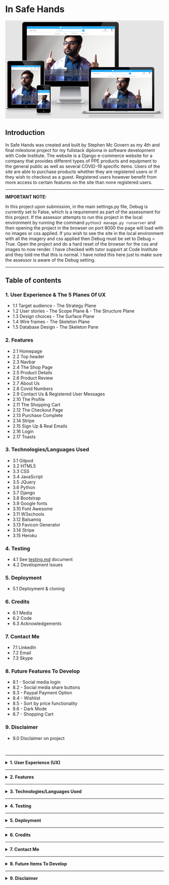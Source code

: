 # **In Safe Hands** #

![Image of site on many screens](/media/readme_images/site_responsive_image.png)

## **Introduction** ##

In Safe Hands was created and built by Stephen Mc Govern as my 4th and final milestone project for my fullstack diploma in software development with Code Institute. The website is a Django e-commerce website for a company that provides different types of PPE products and equipment to the general public as well as several COVID-19 specific items. Users of the site are able to purchase products whether they are registered users or if they wish to checkout as a guest. Registered users however benefit from more access to certain features on the site than none registered users.

<hr>

**IMPORTANT NOTE:**

In this project upon submission, in the main settings.py file, Debug is currently set to False, which is a requirement as part of the assessment for this project. If the assessor attempts to run this project in the local environment by running the command `python3 manage.py runserver` and then opening the project in the browser on port 8000 the page will load with no images or css applied. If you wish to see the site in the local environment with all the imagery and css applied then Debug must be set to Debug = True. Open the project and do a hard reset of the browser for the css and images to now render. I have checked with tutor support at Code Institute and they told me that this is normal. I have noted this here just to make sure the assessor is aware of the Debug setting. 

<hr>

## **Table of contents** ## 

### **1. User Experience & The 5 Planes Of UX** ###
* 1.1 Target audience - The Strategy Plane
* 1.2 User stories - The Scope Plane & - The Structure Plane
* 1.3 Design choices - The Surface Plane
* 1.4 Wire frames - The Skeleton Plane
* 1.5 Database Design - The Skeleton Pane

### **2. Features** ###
* 2.1 Homepage 
* 2.2 Top header
* 2.3 Navbar
* 2.4 The Shop Page
* 2.5 Product Details
* 2.6 Product Review
* 2.7 About Us
* 2.8 Covid Numbers
* 2.9 Contact Us & Registered User Messages
* 2.10 The Profile
* 2.11 The Shopping Cart
* 2.12 The Checkout Page
* 2.13 Purchase Complete
* 2.14 Stripe 
* 2.15 Sign Up & Real Emails
* 2.16 Login
* 2.17 Toasts

### **3. Technologies/Languages Used** ###
* 3.1 Gitpod
* 3.2 HTML5
* 3.3 CSS
* 3.4 JavaScript
* 3.5 JQuery
* 3.6 Python
* 3.7 Django
* 3.8 Bootstrap 
* 3.9 Google fonts
* 3.10 Font Awesome
* 3.11 W3schools
* 3.12 Balsamiq 
* 3.13 Favicon Generator
* 3.14 Stripe 
* 3.15 Heroku

### **4. Testing** ###
* 4.1 See [testing.md](testing.md) document 
* 4.2 Development Issues

### **5. Deployment** ###
* 5.1 Deployment & cloning

### **6. Credits** ###
* 6.1 Media
* 6.2 Code 
* 6.3 Acknowledgements

### **7. Contact Me** ###
* 7.1 LinkedIn
* 7.2 Email
* 7.3 Skype

### **8. Future Features To Develop** ###
* 8.1 - Social media login
* 8.2 - Social media share buttons
* 8.3 - Paypal Payment Option
* 8.4 - Wishlist
* 8.5 - Sort by price functionality
* 8.6 - Dark Mode
* 8.7 - Shopping Cart

### **9. Disclaimer** ###
* 9.0 Disclaimer on project

<br>
<hr>

<details>
<summary><strong>
1. User Experience (UX)
</strong></summary>
<br>

#### **1.1 - Target Audience - The Strategy Plane** ####

* The websites target audience is users who are looking to purchase various types of PPE equipment that the store provides. The website is a B2C (Business to consumer) website and is not aimed at the B2B (Business to business) market. The main goal of the business is to sell various type of PPE equipment to as many people as possible. Part of the business strategy is to keep users coming back to the site even if they are not buying a product on that particular visit. The more times someone visits your site, the greater the chance of them purchasing something from the store. Part of the strategy of getting users to return to the site is the covid numbers page that gives users a vast amount of user friendly interactive data on the current covid situation. This data while free to view and use, is kept behind a registered users wall, so anyone wishing to use it has to register to view it. The data is not generated by the store, but is compiled by our world in data. I recognize the potential that someone may register, view the data source and then start to use the our world in data site instead of the in safe hands site, but this is unavoidable when using 3rd party data. 

<hr>

#### **1.2 - User Stories - The Scope Plane** ####

* The main aim of the site is to sell various types of PPE equipment to the consumer market. Users who search for, and come to the site are, for the majority, already in buying mode. Therefore you want to facilitate a streamline buying experience with as few barriers as possible from product view to taking payment. The site functionality will allow users to view all of the products on the site in detail, proceed straight to a guest checkout where they can to complete the order if they so wish. The site also offers features that are only available to registered users such as the profile page, the order history page, the create reviews functionality, and the the priority messages feature. While the site offers features that are only available to logged in users, it will not lose sales by forcing people to register to complete a purchase.<br><br>
* <strong>User story - Site Owner: As the owner of the e-commerce site I want:</strong><br>
* I want to be able to offer my customers a range of various types of PPE products so i can: acquire new customers and retain regular ones who will buy their PPE products from me
* I want to be able to manage all of the items that my store sells myself so i can: Add, edit, update and remove different items quickly and easily depending on how they are selling 
* I want to offer my customers a simple, efficient and user friendly shopping experience so i can: Offer users have a good user experience on the site they will come back and provide repeat business
* I want to offer registered customers access to the latest Covid-19 data all in one place so i can: offer users a reason to come back to the site on a regular basis, they need to register to view this data so this allows me to send them email marketing to encourage them to buy and to update them on the store
* I want to encourage my users to register so i can: so they can save their details and streamline the purchasing process. Once they have registered I can also email market to this database of customers
* I want to provide a guest checkout so i can: offer users who do not wish to register the ability to still purchase from the store and checkout out in a quick and easy manner so the store doesn’t lose any potential business

#### **1.2 - User Stories - The Structure Plane** ####

* The structure of the site is based upon a base.html template that is replicated across all pages on the site. In the English speaking world people read from left to right and from top to bottom. Therefore the website should reflect this. On every page all of the site navigation is retained at the top of the page. This creates a comfortable user experience as once a user has a feel for the sites navigation and functionality, they can see it is replicated across the site, they are not confronted with a new layout or design on each page. The Navar is broken up into 4 separate categories. Shop PPE, About Us, Covid Info, and Contact Us. As the main aim of the site is to sell PPE equipment the first dropdown menu the user comes to is the Shop PPE menu. From here the user can view all of the PPE products or view them category by category. The about us, covid info and contact us pages contain only information on these items so the information is all grouped into relevant sub pages. The account management is all navigated to via the "My Account" drop down menu, and the shopping cart and checkout from the cart. When designing the sites structure, the user stories below were part of that formation process.<br><br>
* <strong>User story - Site User: As a shopper on the site I want to:</strong><br>
* I want to view all of the products in the store so i can: select a product to purchase
* I want to view individual products and their details so i can: identify the price, description, product protection rating, see the product image
* I want to, at a glance, be able to keep track of my purchases at any time on the site so i can: keep track of the value of goods in my cart so i can avoid spending to much money
* I want to be able to register for an account quickly and easily so i can: have a personal account on the site if I become a regular user
* I want to be able to log in and log out quickly and easily so i can: know my account can be securely logged on and off with only a few clicks. 
* I want to be able to recover my password simply if I forget it so i can: regain access to my account 
* I want to view my profile when i wish so i can: see my order history and order details 
* I want to search for a specific product or category so i can: quickly find the item that I am looking for 
* I want to easily select the quantity of a product once I have chosen to buy it so i can: add more of the product to the cart if I choose to buy more with a few clicks 
* I want to be offered a quick and easy checkout procedure so i: don’t have to register for an account if I don’t want to and still avail of a quick and easy checkout process 
* I want to be able to fully adjust my cart before checkout: incase I decide to buy more or a product, remove a product, or have selected the incorrect amount of a product
* I want to see an order confirmation in detail once ive completed my purchase so i can: verify that everything with my order is correct
* Most importantly I want to be able to use a payment provider I feel safe with so i can: feel safe and secure that my card details will be safe with this purchase  
<hr>

#### **1.3 - Design Choices - The Surface Plane** ####
<br>

**FONTS**

* For the website i decided to use the google font style of Josefin Sans. The idea of this typeface is to be geometric, elegant, with a vintage feeling. It is inspired by geometric sans serif designs from the 1920s. The link to the Josefin Sans font on Google Font can be found by clicking: [Here](https://fonts.google.com/specimen/Josefin+Sans#standard-styles)

![Image of Josefin Sans font](/media/readme_images/josefin_sans_image.png)

**ICONS**

* I have also incorporated icons throughout the website as they offer the user a more positive and intuitive user experience. All the icons that i have used came from Font Awesome website The link to the Font Awesome website can be found by clicking: [Here](https://fontawesome.com/)

**COLOURS**

* The primary colour i decided on for the website was the colour blue, specifically the colour #1fb4ff

![Image of #1fb4ff](/media/readme_images/1fb4ff.png)

* I chose the color blue because blue is typically associated with credibility, trust, knowledge, professionalism, cleanliness and calming. All of these qualities are valued in the medical/health industry which meant that blue was the ideal choice for this project.
* For the secondary colours i used the website Coolors to decide on which additional colour combination to use. Coolors is free website that uses a generator to run through different colours and palettes that will match and compliment the colours you have selected so far. The website can be found by clicking this link: [Click Here](https://coolors.co/)
* The full palette of colours i decided on to go with and their uses can be viewed below:

![Image of ms4 colour palette](/media/readme_images/MS4_colour_palette.png)

* #343A40 is the colour of the text on the site. This is the Bootstrap 4 colour for the class text-dark as Bootstrap 4 doesn't have a text-black colour
* #c3c1c1 is the silver/grey secondary colour that is used lightly throughout the site for things like borders
* #ffffff is the standard white colour that is the base of the site 
* #dc3545 is the standard Bootstrap red colour for warnings suck as invalid credit card information entered or warning toasts 

**IMAGES**

* Some of the imagery i used for the website was taken from Unsplash. Unsplash is a platform powered by a community of creators that have provided hundreds of thousands of their own photos for others to use in their projects free of charge as long as they abide by the Unsplash licence terms and conditions. These T&C's can be viewed by clicking [Here](https://unsplash.com/license) 
<hr>

#### **1.4 - Wire Frames - The Skeleton Plane** ####
<br>

* The wire frames for the site can be found here: [wireframes.md](wireframes.md)

<hr>

#### **1.5 - Database Design - The Skeleton Plane** ####
<br>

* Django works with SQL databases by default, I used SQLite during development. Heroku provides a PostgreSQL database for deployment. Below you can find all of the models used in this project and also a visualization of the database schema and its relationships and structure.<br>

* **The Database Schema**

![Image of database schema](/media/readme_images/database_schema.jpeg)

* **The Models**

<strong>Checkout/Models/`Order`:</strong>

| Name              | Database Key    | Field Type    | Type Validation                                                                      |
|-------------------|-----------------|---------------|--------------------------------------------------------------------------------------|
| Order Number      | order_number    | CharField     | `max_length=32, null=False, editable=False`                                            |
| User              | user_profile    | ForeignKey    | `UserProfile, on_delete=models.SET_NULL, null=True, blank=True, related_name='orders'` |
| Date & Time       | date            | DateTimeField | `auto_now_add=True`                                                                    |
| First Name        | first_name      | CharField     | `max_length=50, null=False, blank=False`                                               |
| Last Name         | last_name       | CharField     | `max_length=50, null=False, blank=False`                                               |
| Full Name         | full_name       | CharField     | `max_length=100, null=True, blank=True`                                                |
| Email             | email           | EmailField    | `max_length=254, null=False, blank=False`                                              |
| Phone Number      | phone_number    | CharField     | `max_length=20, null=False, blank=False`                                               |
| Street Address 1  | street_address1 | CharField     | `max_length=80, null=False, blank=False`                                               |
| Street Address 2  | street_address2 | CharField     | `max_length=80, null=False, blank=False`                                               |
| Town or City      | town_or_city    | CharField     | `max_length=40, null=False, blank=False`                                               |
| County            | county          | CharField     | `max_length=80, null=True, blank=True`                                                 |
| Eircode           | eircode         | CharField     | `max_length=20, null=True, blank=True`                                                 |
| Country           | country         | CharField     | `blank_label='Select Country *', null=False, blank=False`                              |
| Delivery          | delivery_cost   | DecimalField  | `max_digits=6, decimal_places=2, null=False, default=0`                               |
| Order Total       | order_total     | DecimalField  | `max_digits=10, decimal_places=2, null=False, default=0`                               |
| Grand Total       | grand_total     | DecimalField  | `max_digits=10, decimal_places=2, null=False, default=0`                               |
| Original Cart     | original_cart   | TextField     | `null=False, blank=False, default=''`                                                  |
| Stripe Payment ID | stripe_pid      | CharField     | `max_length=254, null=False, blank=False, default=''`                                  |
<br>

<strong>Checkout/Models/`OrderLineItem`:</strong>

| Name            | Database Key   | Field Type   | Type Validation                                                                      |
|:-----------------|:----------------|:--------------|:--------------------------------------------------------------------------------------|
| Order           | order          | ForeignKey   | `Order, null=False, blank=False, on_delete=models.CASCADE, related_name='lineitems'` |
| Product         | product        | ForeignKey   | `Product, null=False, blank=False, on_delete=models.CASCADE`                         |
| Quantity        | quantity       | IntegerField | `null=False, blank=False, default=0`                                                 |
| Line Item Total | lineitem_total | DecimalField | `max_digits=6, decimal_places=2, null=False, blank=False, editable=False`            |

<br>

<strong>Contact Us/Models/`ContactMessages`:</strong>

| Name          | Database Key  | Field Type    | Type Validation                                                |
|:---------------:|:---------------:|:---------------:|----------------------------------------------------------------|
| Sender        | sender        | ForeignKey    | `UserProfile, on_delete=models.CASCADE, null=True, blank=True` |
| Subject       | subject       | CharField     | `max_length=80, null=False, blank=False`                       |
| Message       | message       | TextField     | `max_length=3000, null=False, blank=False`                     |
| Date & Time   | date          | DateTimeField | `auto_now_add=True, editable=False`                            |
| Contact Email | contact_email | EmailField    | `max_length=254, null=True, blank=True`                        |

<br>

<strong>Products/Models/`Category`:</strong>

|      Name     |  Database Key | Field Type |             Type Validation            |
|:-------------:|:-------------:|:----------:|:--------------------------------------:|
|      Name     |      name     |  CharField |      `max_length=200, blank=False`     |
| Friendly Name | friendly_name |  CharField | `max_length=200, null=True,blank=True` |

<br>

<strong>Products/Models/`Product`:</strong>

| Name              | Database Key | Field Type   | Type Validation                                                |
|-------------------|--------------|--------------|----------------------------------------------------------------|
| Category          | category     | ForeignKey   | `'Category', null=True, blank=True, on_delete=models.SET_NULL` |
| Product Id        | p_id         | CharField    | `max_length=200, null=True, blank=True`                        |
| Name              | name         | CharField    | `max_length=200`                                               |
| Description       | description  | TextField    |                                                                |
| Price             | price        | DecimalField | `max_digits=6, decimal_places=2`                               |
| Protection Rating | rating       | DecimalField | `max_digits=6, decimal_places=2, null=True, blank=True`        |
| Image URL         | image_url    | URLField     | `max_length=1024, null=True, blank=True`                       |
| Image             | image        | ImageField   | `null=True, blank=True`                                        |

<br>

<strong>Products/Models/`UserProfile`:</strong>

| Name                     | Database Key            | Field Type    | Type Validation                                       |
|--------------------------|-------------------------|---------------|-------------------------------------------------------|
| User                     | user                    | OneToOneField | `User, on_delete=models.CASCADE`                      |
| Default Email            | default_email           | EmailField    | `max_length=254, null=True, blank=True`               |
| Default Phone number     | default_phone_number    | CharField     | `max_length=20, null=True, blank=True`                |
| Default Street Address 1 | default_street_address1 | CharField     | `max_length=80, null=True, blank=True`                |
| Default Street Address 2 | default_street_address2 | CharField     | `max_length=80, null=True, blank=True`                |
| Default Town Or City     | default_town_or_city    | CharField     | `max_length=40, null=True, blank=True`                |
| Default County           | default_county          | CharField     | `max_length=80, null=True, blank=True`                |
| Default Eircode          | default_eircode         | CharField     | `max_length=20, null=True, blank=True`                |
| Default Country          | default_country         | CountryField  | `blank_label='Select Country', null=True, blank=True` |                                       |

<br>

<strong>Reviews/Models/`ProductReview`:</strong>

|       Name       |   Database Key   |   Field Type  |                          Type Validation                         |
|:----------------|:----------------|:-------------|:----------------------------------------------------------------|
|   Review Title   |   review_title   |   CharField   |             `max_length=90, null=False, blank=False`             |
| Reviewed Product | reviewed_product |   ForeignKey  |   `Product, null=False, blank=False, on_delete=models.CASCADE`   |
|     Reviewer     |     reviewer     |   ForeignKey  | `UserProfile, null=False, blank=False, on_delete=models.CASCADE` |
|      Review      |      review      |   TextField   |                         `max_length=500`                         |
|    Date & Time   |       date       | DateTimeField |                        `auto_now_add=True`                       |
<br>

</details>

<hr>

<details>
<summary><strong>
2. Features
</strong></summary>
<br>

#### **2.1 - Home Page** ####

* When the user lands on the homepage they will see the main homepage image which is of a doctor. In this image the doctor is pointing upwards towards the top of the page with the forefinger on each hand. I choose this image specifically because i thought it worked well as the doctor appears to be pointing towards towards the dropdown menu and the search bar located above the image, so at a glance its like he is drawing your attention to the main functioning part of the page. 

![Image of homepage](media/readme_images/homepage.png)

* At the base of the page i have used a bootstrap carousel to display 3 reviews that customers have left about the site. On these carousels i have used an image of a person (To represent the customer) and their brief review. I have also used indicators letting users see visually below the review that there are 3 reviews in total that are being filtered through. I have disabled click feature so users don't have the ability to click through the reviews, the reviews are on a set timer and rotate evenly.

<hr>

#### **2.2 - Top header** ####

* The top header on the page consists of 3 separate items. The company brand/logo occupies the top left 3rd of the screen. If the user clicks on the company brand/name the user will be be brought back to the homepage.

![Image of brand/logo](media/readme_images/brand:logo.png)

* The center of the screen is occupied by the search bar. Here users can search for items in the store by typing in a key/search word. If that word is in the name or description of the product then the page will return a list of those products for the user to view. If there are no items that match the search/keyword then no products will be displayed on the products page and the user will see the message 0 Products found for "(search/keyword)". If the user doesn't enter a search/keyword and just presses the search button then they will be brought to the all products page where all of the products available are listed. 

![Image of search bar](media/readme_images/search_bar.png)

* The right hand side of the header is where the user login and shopping cart are located. Here users can see at a glance if anything is in their cart and if so the value of those items. When the shopping cart is empty the cart test will be black. When the user adds an item to the shopping cart the value of those items will be displayed on the cart in red. I choose to make the text red as it is more catching and it will stand out clearly against the black. 

![Image of shopping cart](media/readme_images/shopping_cart.png)

* If the user clicks on the My Account icon they will, depending on if they are logged in or not, see different account management options. A none logged in user will see the the option to register or to log in. (Screenshot Below)

![Image of user icon](media/readme_images/user_account.png)

* A logged in user will see the options to view their profile, and to logout.

![Image of logged in user options](media/readme_images/user_account_logged_in.png)

* An admin or superuser will see the same options as a logged in user however they will also see the option to Add Products to the store. Only superusers and admin staff have this functionality. (Screenshot below)

![Image of superuser options](media/readme_images/super_user_logged_in.png)

<hr>

#### **2.3 - The Navbar** ####

* The navbar is a bootstrap navbar that contains 4 separate dropdown menus to allow users to easily navigate the site. The first dropdown is the one that is for the store and will allow users to search for different types of PPE products that the site offers. Users can search for all the PPE equipment on one single page, or search via category of items the store sells.

![Image of Shop PPE dropdown](media/readme_images/shop_dropdown.png)

* The second dropdown item will bring users to the about us page where user can read a bit more information about the company. This is just a standard about us page one would expect. 

![Image of about us dropdown](media/readme_images/about_us.png)

* The third dropdown is the one for up to date information on Covid-19.

![Image of covid numbers dropdown](media/readme_images/covid_numbers.png)

* The final dropdown will bring the users to the contact us page. 

![Image of contact us dropdown](media/readme_images/contact_us.png)

* On mobile devices the navbar will shrink and can be opened by the user if they click on the hamburger icon on the top left of the page. After clicking all of the items will again be visible for the user to navigate the site. 

![Image of Navbar on mobile](media/readme_images/navbar_opened.png)
<hr>

#### **2.4 - The Shop Page** ####

* Users to the site have the ability to shop in a number of different ways on the site. The first way is using the search bar at the top of the page. Here users can search for products via a products name, or by a key word that is mentioned in the products description. The page will return the number of products that meet that search criteria and also display the number of items its returned in the top left above the items (Screenshot below)

![Image of name searched for via name](media/readme_images/search_via_name.png)

* The second way users can shop is via the SHOP PPE dropdown menu in the navbar. Here all of the items the shop sells are broken up into their respective categories, so users can quickly and easily search for what they need with a few clicks. 

![Image of shop dropdown](media/readme_images/shop_dropdown.png)

* After the user clicks on a category the page will render all of the products in that category and also display the number of products in that category. The image below is what is displayed if the user searches for "covid testing" 

![Image of category search results](media/readme_images/covid_testing_search.png)

* Finally if the user just clicks on the search button on the search bar without entering anything to search for then all of the products the store currently sells will be listed 

![Image of all products](media/readme_images/all_products.png)

<hr>

#### **2.5 - Product Details Page** ####

* The product details page gives users a detailed view of the product they are considering buying. The page will render the exact same for each product, only the product information will change to allow for a better user experience. Logged in users and guest users will see the same page layout apart from one difference, and that is logged in users will see the "Review This Product" button. On the product details page users will see:
1. Product Name 
2. Product Price
3. Protection level offered by the product
4. Product Category
5. Product Description
6. Read the reviews


The functionality on this page will: 
1. Allow users to add a specified quantity of a product to the cart
2. Post reviews (Logged in users only) 

Admin users will also have the ability to:
1. Edit a product
2. Delete a product 

![Image of product details page](media/readme_images/product_details.png)

* The page will maintain its structure on tablets (Screenshots below:)<br>

![Image of product details page on tablet](media/readme_images/product_details_tablet.png)

<br>

However on smaller mobile devices and mobile phones the product information will stack one section on top of the other segregated by section type (Screenshots below:)<br>

![Image of product details page on mobile phone](media/readme_images/product_details_mobile_1.png)

<br>

![Image of product details page on mobile phone](media/readme_images/product_details_mobile_2.png)


<hr>

#### **2.6 - Product Review Page** ####

* One of the pass criteria for this project was to:<br>

* <strong>"Implement at least 1 form, with validation, that allows users to create and edit models in the backend"</strong>

* The feature i have chosen for this is criteria is a registered users product review feature. A product review feature is something that most users expect to find on a modern e-commerce website. A review feature is a benefit to both customers and the store owner alike. When a store offers customers a review function it creates a better user engagement experience on your site. It allows users to leave feedback about what they thought about the product they have purchased. The review feature also lets the user know that their feedback is valued and is listened to. This feature also allows other potential customers to make a better buying decision based on the reviews of other users who have purchased the product. Finally it also allows the store owner to view the feedback each product is receiving. Store owners should never be afraid of a negative review, if a review is negative but constructive it will highlight a weak point that can be improved upon and the store owner will know they have 2 options. Firstly they can relay this feedback back to the manufacturer/supplier and see if it is possible ot improve the product, or if this is not an option, then the store owner can discontinue selling the product. 

* Anyone on the site will have the ability to read reviews, but to drive registration and sign ups, creating a review is only available to registered users who are logged in. On the product details page a none logged in user will see the following prompt under the reviews section  <strong>"Have you purchased this product? If you are a registered/logged in user then you can leave a review for this item and let others know your feedback. Login or register by clicking on the My Account icon on the top right of the page."</strong>

![Image of review prompt none logged in users](media/readme_images/review_prompt_2.png)

* However logged in users will see a different prompt. The prompt they will see is: <strong>"If you've purchased this product why not leave a review so others can see your feedback"</strong> (Screenshot below:)

![Image of review prompt logged in users](media/readme_images/review_prompt.png)

* The review page is based on the ProductReview model. That model can be found below:

`class ProductReview(models.Model):`<br>
&nbsp; &nbsp; &nbsp; `review_title = models.CharField(max_length=90, null=False, blank=False)`<br>
&nbsp; &nbsp; &nbsp; `reviewed_product = models.ForeignKey(Product, null=False, blank=False, on_delete=models.CASCADE,)`<br>
&nbsp; &nbsp; &nbsp; `reviewer = models.ForeignKey(UserProfile, null=False, blank=False, on_delete=models.CASCADE)`<br>
&nbsp; &nbsp; &nbsp; `review = models.TextField(max_length=500)`<br>
&nbsp; &nbsp; &nbsp; `date = models.DateTimeField(auto_now_add=True)`<br><br>
    `class Meta:`<br>
&nbsp; &nbsp; &nbsp; # This will correct the verbose spelling in Django admin to the correct plural spelling of reviews<br>
&nbsp; &nbsp; &nbsp; `verbose_name_plural = 'Reviews'`<br><br>
&nbsp; &nbsp; &nbsp; `def __str__(self):`<br>
&nbsp; &nbsp; &nbsp; # Renames the instance of the ProductReview model with the review title<br>
&nbsp; &nbsp; &nbsp; `return self.review_title`<br>

* The form that will render for the user can be seen below, it will have:
1. Review from = `reviewer`
2. Review Title = `review_title`
3. Reviewed Product = `reviewed_product`
4. Your Review = `review`
5. Submit review button

![Image of add review page](media/readme_images/add_review.png)

* The field for the reviewer automatically generates the username of the current logged in user. This input field i have disabled so users are not able to adjust or alter it in any way. This was done as a defensive measure because if you were to leave users to have to input their own username this would eventually lead to human error and incorrect information being entered. Because it auto populates now we can be sure all reviews will have the correct username added to it.
* The reviewed product field is a dropdown menu that lists all of the items currently available in the store. The user can select the product they wish to review from this menu when creating their review. I may adjust this in the future so when a user clicks on the review this product button this field auto populates with the product name of the item the user has clicked through from.

![Image of product review dropdown menu](media/readme_images/select_product_for_review.png)

* All fields on the model are required fields. The `date` field is automatically generated but that field is hidden on the review form as it is automatically generated and you don't want the user adjusting it. Once a review has been created and the form has been validated it will be posted to the product details page as well as to the backend. The reviews in the backend are displayed to the owner with the layout below: 

![Image of product review in django](media/readme_images/reviews_in_django.png)

* When the user clicks on the review it will open in the admin page and the store owner can read the review (Screenshot below:)

![Image of product review in django opened](media/readme_images/reviews_in_django_opened.png)

* For displaying the product reviews on the site i have used a Bootstrap collapsible container with a `overflow-y` set to `scroll`. The reason for this again is defensive programming. As more and more users come to the site and reviews start to build up, i didn't want to someone to click on the "Read Product Reviews" button and then have 20 or 30 reviews appear for the user to have to scroll down what becomes a very long page. The collapsible element means the user will stay on the same part of the page and can just scroll through the reviews. I used this feature as i was especially conscious as to how the reviews would display on mobile devices (Screenshot below:)

![Image of product review on mobile](media/readme_images/review_on_mobile.png)

The 2nd part of the criteria on this model is that users must be able to edit a model. To meet this criteria i have also added the feature for users to be able to edit their own reviews. Users can only edit reviews they have created. As you can see in the image above a user, whether anonymous or not, can view all of the reviews on the site, but when a user is logged in they can see the <strong>"Edit your review"</strong> link next to the review they have created.

![Image of edit your review link](media/readme_images/edit_your_review_link.png)

* When the user clicks on the edit your review link the edit review page will open. It is the exact same as the add a review page however all of the information from the previous review will be populated so they user can read over their original review before editing and saving. 

![Image of edit your review page](media/readme_images/edit_your_review_page.png)

* Once the review has saved the updated review will be reflected both in the backend and on the site. 

<hr>

#### **2.7 - About Us Page** ####

* This is a standard about us page you would expect to find on any business site. It has an image of 2 medial workers and some text detailing a bit about the company.

![Image of about us page](media/readme_images/about_us_page.png)
<hr>

#### **2.8 - Covid Numbers Page** ####

* One of the features of the site is the covid map that provides users with up to the minute covid-19 data and stats. Again, as part of the strategy to get as many people to register on the site as possible this data is kept behind a registered users wall. Unregistered users are informed upon landing on the page that to view the data they only need to register on the site and don't need to purchase any items. (Screenshot below) 

![Image of covid numbers page none logged in users page](media/readme_images/covid_numbers_1.png)

* If a user registers and comes back to the Covid Numbers page they will see the following map.

![Image of covid numbers page logged in users](media/readme_images/covid_numbers_2.png)

* This map offers users a huge wealth of information that is updated daily. Users can view the latest charts, maps, tables, sources and are free to download some the data. Users can use this page to see covid stats on a global, regional and country by country basis. Again by incorporating this feature into the site you are firstly making users register to see the data, and secondly you are providing them with a reason to come back and visit the site on a regular basis. The goal here would be to convert some of these regular visitors into customers. If covid numbers in their locality are increasing or at a high level, then this information can act as a motivator and encourage users to purchase PPE equipment on the site. 
<hr>

#### **2.9 - Contact Us Page & Registered User Messages** ####

* One of the other pass criteria for this project was to:<br>

* "Create at least 1 form with validation that will allow users to create records in the database (In addition ot the authentication mechanism").
* The feature i have chosen to meet this requirement is a priority messaging service. One of the main goals of any e-commerce site is to get as many people as possible signed up and spending money. A site should always be pushing for users to sign up and register, even if they don't buy something on the first visit (They could be on the site to use the covid numbers feature listed above) because it still allows the site owner to build their user database and email market to these registered users at a later date. 
* If an unregistered user logs onto the site and navigates to the contact us page, they will see the company contact details as you would normally expect, below that they will see a message explaining about the registered users priority messages function and also a link for customers to sign up or log in (screenshot below) 

![Image of priority messages user prompt](media/readme_images/user_messages_1.png)

* Once a registered/logged in user comes to the site on the contact us page they will see the message box automatically displayed. To hit the message home again to logged in users there is some text above the message form explaining that any message sent to the site via this messaging center will take priority over all other incoming communication.

![Image of priority messages page for registered users](media/readme_images/user_messages_2.png)

On the form the logged in user will see the following visible fields:
> Message From (Required)<br>
> Message Subject (Required)<br>
> Message Text Box (Required)<br>
> Users email (Not required)<br>

The model for this form can be found below:

`class ContactMessages(models.Model):`<br>
&nbsp;&nbsp;`sender = models.ForeignKey(UserProfile, on_delete=models.CASCADE, null=True, blank=True)`<br>
&nbsp;&nbsp;`subject = models.CharField(max_length=80, null=False, blank=False)`<br>
&nbsp;&nbsp;`message = models.TextField(max_length=3000, null=False, blank=False)`<br>
&nbsp;&nbsp;`date = models.DateTimeField(auto_now_add=True, editable=False)`<br>
&nbsp;&nbsp;`contact_email = models.EmailField(max_length=254, null=True, blank=True)`<br>
    <br>
    # This will correct the spelling in Django admin to the correct plural spelling<br>
    `class Meta:`<br>
    &nbsp;`verbose_name_plural = 'Contact Messages'`<br>
    <br>
    # Renames the instance of the ContactMessages model with the ContactMessages name
    `def __str__(self):`<br>
    &nbsp;`return self.subject`<br>

* The `sender` (Message From:) field is automatically generated depending on which user is logged in to the site. I have also made this input field disabled so the user can not adjust or alter it, this is to ensure that every message can be attached to a specific registered site user. For a better user experience the disabled feature also stops the user clicking on the name and a highlight box appearing and creating the impression the user can adjust the field. 
* The `subject`, `message` and `email` field are self explanatory. I also have a `date & time` field which is not displayed to the user.
* This messaging service allows users to create records (messages) in the database as well as providing all the information i have stipulated as required in the model. In the django admin panel how the messages are received and displayed can be seen in the screenshot below. 

![Image of registered messages in Django](media/readme_images/django_user_message.png)

* As you can see they are displayed just like an incoming email would be displayed. When the site administrator clicks on the message they will see it in full, again with all of the information below on display. 
<br>

![Image of registered messages opened in Django](media/readme_images/django_user_message2.png)

* This allows the site owner to keep a record of any messages sent on the site from registered users. The main drive for this is to encourage registered users to message the store through the message facility on the website and not just via an email. This in tandem with the Covid Numbers data is done to encourage users of the site to return to it as regularly as possible. The more people that are visiting the site, the more the odds increase that the user may decide to spend some money while they are on the site. 

**FUTURE DEVELOPMENT** 
* As a future feature i would like to expand upon this and try and develop it as a 2 way messaging service as opposed to its current set up as a one way feature. This was beyond the scope of what i was able to achieve in the time frame allowed for this project but it is a feature i would like to build upon. 

<hr>

#### **2.10 - The Profile Page** ####

* Registered users on the site will have their own dedicated profile page. On this page users will see 2 features. The first one is their address and contact details. The 2nd will be their order history. 

* The address and contact details page allows users of the site to both create and update records in the backend. Users are able to log in at any time to the site and update their details and save them with a single click.

![Image of user profile page](media/readme_images/profile_details.png)

* When the user purchases an item and goes to the checkout page the delivery address will auto populate the delivery address if the user has saved that info. I have also set this form up so the personal details of the order recipient are not auto generated and must be entered in by the user (Screenshot below)

![Image of user checkout page](media/readme_images/checkout_page.png)

* The user will still have to enter a name, email and phone number on the checkout page for the order to be processed. I chose this approach as a user may not be home when an item is being delivered to their property, this allows the user purchasing their product to put the name and number of someone else who may be home and their contact details for the courier to reach. 
* The 2nd feature on the profile page is the order history feature. Registered users on the site will be able to see all of the orders they have placed on the site previously.

![Image of user order history](media/readme_images/order_history.png)

* The user will see a small summary of the previous orders they have placed on the site in this section. If they wish to see a more detailed breakdown of that order they can do so by clicking on the order number and they will be brought to the order in more detail (Screenshot below:)

![Image of user order history detailed](media/readme_images/order_history_detailed.png)

<hr>

#### **2.11 - The Shopping Cart Page** ####

* Once a user has added an item/items to the shopping cart they will be able to view it by clicking on the shopping cart icon. When they get to the shopping cart it will look like the image below: 

![Image of user shopping cart](media/readme_images/shopping_cart_2.png)

* Here users will see a line by line breakdown of all of the items in their shopping cart. They will have the ability to adjust each line item directly in the cart and increase the quantity or remove an item completely with just a couple of clicks. 
* After all of the line items the user will see a summary of their shopping cart at the bottom of the page. This summary will detail:<br>
1. The number of items in the cart 
2. The cart total (Value of items purchased) 
3. Delivery fee (If applicable)
4. Total amount due
5. If the user is spending below the free delivery threshold they will also see a prompt informing them if they spend a certain amount of money they will qualify for free delivery (Screenshot below)<br><br>

![Image of cart breakdown](media/readme_images/cart_breakdown.png)

* They also have a button "Keep Shopping" that will bring them back to the store if they wish to continue shopping and a "Secure Checkout" button to proceed to the checkout. 

<hr>

#### **2.12 - The Checkout Page** ####

* As covered above in the profile section above on the checkout page the user has to enter their contact details, their deliver address, and their payment details. 
* There are 2 buttons on the page for the user to be able to go back and adjust their order 1 last time, or to complete the form and then complete their order. 

![Image of user checkout page](media/readme_images/checkout_page.png)

* To encourage the user to spend a bit more money on this purchase the free delivery prompt will be located at the bottom of the page to try and encourage a user to spend some more money so they can avail of this feature. 
* The only difference on the form for a logged in/registered user vs an anonymous user is a logged in user will have the option to save the delivery address to their profile via a checkbox.  

![Image of cart checkbox](media/readme_images/checkout_checkbox.png)

* A none registered user will see the prompt asking them do they wish to "Create an account or login to save this information, or continue as an unregistered shopper"

![Image of cart create an account or login prompt](media/readme_images/checkout_login_register_prompt.png)

* The payment processor on the Checkout page is from Stripe. 

<hr>

#### **2.13 - Purchase Complete Page** ####

* Once the users purchase has been completed they will receive a confirmation message detailing everything about their order. They will have:
1. A thank you for your business prompt (The users name will automatically be generated in this thank you prompt as i feel it adds a bit of personalization to the thank you message.)
2. An order number
3. An order placed date and time
4. List of items they purchased
5. Breakdown of the costs
6. The delivery details listed

![Image of user order history detailed](media/readme_images/order_history_detailed.png)

<hr>

#### **2.14 - Stripe In The Background** ####

* The shopping cart in this project is powered by Stripe which was one of the pass criteria for this MS4 project. After a user has finished shopping on the site and has added an item/items to the cart they then proceed to the checkout page. (Screenshot below:) 

![Image of user order in checkout before payment](media/readme_images/stripe_1.png)

* When the checkout page is generated a payment intent will also be created in the events section of the stripe dashboard which you can see in the screenshot below. 

![Image of event created in stripe](media/readme_images/stripe_2.png)

* After the user has entered all their details into the checkout form and the form passed validation checks the user will then click on the pay now button. The user will see an animated gif (Screenshot below) and a message asking them not to close the browser. 

![Image of processing gif](media/processing/processing-1.gif)

* If the users payment has been successfully processed by stripe, the user will see an order confirmation page generated with a breakdown of their order. (Screenshot below)

![Image of user order in checkout before payment](media/readme_images/stripe_order_confirmation_1.png)

In the Stripe dashboard we can see the following 3 events in relation to that payment which are:
1. Event created
2. Event charged
3. Event succeeded 

![Image of stripe events in dashboard](media/readme_images/stripe_3_events.png)

* When we drill into the stripe event data we can see the information that has been captured by stripe. The 4 main pieces of information are:
1. Amount To be charged 

![Image of stripe events in dashboard](media/readme_images/stripe_amount_charged.png)

2. Billing address and contact details:

![Image of stripe event billing and contact details](media/readme_images/stripe_billing_and_contact.png)

3. The metadata we have set up to capture:
* Shopping cart item id and quantity of that item
* If the user has checked the "Save Delivery Address Info" checkbox on the checkout page (Registered users only)
* Customer Username 

![Image of stripe event meta data](media/readme_images/stripe_metadata.png)

* If the user is an anonymous user (Not registered or logged in) then we will also see this reflected in the metadata

![Image of stripe event meta data anonymous user](media/readme_images/metadata_anonymous_user.png)

4. The final crucial part of the information that we capture is the shipping address. 

![Image of stripe shipping details](media/readme_images/stripe_shipping_address.png)

* This set up allows us to capture all of the information we would need for an order in the store. 

NOTE ON SHIPPING ADDRESS:

* For now in this project the shipping and billing address are the same. I future i would like to develop the option for the registered users to be able to add multiple shipping & billing addresses. However due to time constraints and a rapidly approaching deadline on this project it is a feature i will have ot develop at a later date.

#### **2.14 - Stripe continued - Webhooks** ####

* In this project i also incorporated the use of Stripe Webhooks. Webhooks in ths project are used for when a user places and order and presses the pay now button, and the either intentionally or unintentionally closes the browser, or if the form fails to submit correctly. If that is the case the order will still be placed and show up in Django, and all of the payment details will still be delivered into our stripe account. 
* Webhooks prevent a user placing an order on the site, their browser closing intentionally or unintentionally, they user being billed and not receiving their items, which is not what you want to have happen as a store owner.

<strong>DEVELOPMENT ISSUE: Please see section 4 of this document testing to read up on the webhook development issue i encountered.</strong> 

<hr>

#### **2.15 - Sign Up & Real Emails** ####

* If a user wishes to become a registered user on the site they can do so in a matter of minutes. The step by step process is:
1. Click on the My Account icon in the top right and side of the page on desktop or in the top row on mobile, from the drop down menu click on Register.
2. On the sign up page the user will be asked for their email address, to create their own username, and to enter a password of their choosing.

![Image of sign up page](media/readme_images/sign_up_page.png)

* This form requires validation so if the user tries to register by leaving some or all of the fields blank, then a pop up will let them know a missing field is required (Screenshot below:)

![Image of sign up page validation](media/readme_images/sign_up_validation.png)

* Also if a user tries to sign up with a username or email that is already in use they will be notified when they try and submit the form that the email/username they are trying to submit is already in use (Screenshot below:)

![Image of of sign up page validation](media/readme_images/sign_up_validation_2.png)

3. If the user competes the form with fully validated details they will see a form letting them know that an email has been sent to the email address they specified and they need to verify this email by clicking on the link provided. Screenshot of this page and the email sent is below:

![Image of verify email page](media/readme_images/verify_email_page.png)
<br>

![Image of verify email sent](media/readme_images/confirm_email.png)

4. Once the user clicks on the link in the email the confirmation page on the site will open and the user just needs to click the confirm email address button (Screenshot below:)

![Image of confirm email page](media/readme_images/confirm_email_page.png)

5. Once the user clicks ont he confirm button they will be diverted to the login page which you can see below.

#### **2.16 - Log In** ####

* The login page on the site is a very simple one, all the user needs to do is enter their username or email address along with their password. Both fields are required for the form to be valid and the form will not submit unless the details are correct and entered. 

![Image of login page](media/readme_images/log_in.png)

The additional features on the login page are 
1. Remember me (So users who are logging in again don't need to reenter their details) 
2. Forgot password
3. Sign Up (This is incase a none registered user lands on the page they will see the notice at the top explaining they need ot register for an account first)

* If the user has forgotten their password they can recover it by clicking on the Forgot Password link. If they click on this they will be asked to enter their password and reset instructions will then be emailed to them. 

![Image of password reset page](media/readme_images/password_reset_page.png)

* The email the user receives can be seen in the email below: 

![Image of password reset email](media/readme_images/password_reset_email.png)

* After the user clicks on the link the will be brought to the page where they can then enter a new password (Screenshot below:)

![Image of password reset page](media/readme_images/reset_password_page.png)

<hr>

#### **2.17- Toasts** ####

* Finally to provide for a better user experience on the site i have used Bootstrap Toasts to provide users with feedback when they commit a specific action, adding an item to the cart for example. I have tried out several different toasts that incorporate images, cart totals, cart summaries and free shipping points. After trying all of these out on the site i decided i would keep the toast messaging to a small summary of each user action.

* Each toast has also been colour coded for each category of success, error, warning and info so the user will know at a glance if their action has been successful or not. 

</details>
<hr>

<details>
<summary><strong>
3. Technologies/Languages Used
</strong></summary>
<br>

* 3.1 - [Gitpod](https://www.gitpod.io/) - Is the IDE recommended for Code Institute students and the one i chose to develop this project in.
* 3.2 - [HTML5](https://html.com/html5/#What_is_HTML) - This is the markup language i used for this project.<br>
* 3.3 - [CSS](https://en.wikipedia.org/wiki/CSS) - I used CSS to help alter and adjust the presentation of the website to create a pleasant user experience.<br>
* 3.4 - [JavaScript](https://en.wikipedia.org/wiki/JavaScript) - JavaScript often abbreviated as JS, is a programming language that conforms to the ECMAScript specification. Alongside HTML and CSS, JavaScript is one of the core technologies of the World Wide Web.<br>
* 3.5 - [JQuery](https://jquery.com/) - jQuery is a fast, small, and feature-rich JavaScript library. It makes things like HTML document traversal and manipulation, event handling, animation, and Ajax much simpler with an easy-to-use API that works across a multitude of browsers.
* 3.6 - [Python](https://www.python.org/) - Python is an interpreted high-level general-purpose programming language. Python's design philosophy emphasizes code readability with its notable use of significant indentation. Its language constructs as well as its object-oriented approach aim to help programmers write clear, logical code for small and large-scale projects.
* 3.7 - [Django](https://www.djangoproject.com/) - Django is a high-level Python web framework that encourages rapid development and clean, pragmatic design. Built by experienced developers, it takes care of much of the hassle of web development, so you can focus on writing your app without needing to reinvent the wheel. It’s free and open source.
* 3.8 - [Bootstrap](https://getbootstrap.com/) - Bootstrap is a free and open-source CSS framework directed at responsive, mobile-first front-end web development. It contains CSS- and JavaScript-based design templates for typography, forms, buttons, navigation, and other interface components.
* 3.9 - [Google fonts](https://fonts.google.com/) - Launched in 2010 Google Fonts is a library of 1,023 free licensed font families. For this project i went with the google font of Josefin Sans.
* 3.10 - [Font Awesome](https://fontawesome.com/) - Font awesome is world's most popular and easiest to use icon set. Users have access to thousands of different icons that will cover nearly every icon you are looking for and incorporating them into your website is very easy. 
* 3.11 - [W3schools](https://www.w3schools.com/) - One of the first ports of call for any developer. It has a vast amount of content and code tutorials that will help explain how code works. A great free resource for every developer. 
* 3.12 - [Balsamiq](https://balsamiq.com/) - Balsamiq Wireframes is a small graphical tool to sketch out user interfaces for websites and web / desktop / mobile applications. I used Balsamiq to formulate my initial ideas for the site so i could visualize how the site would look and also be able to gage the scope of the project. 
* 3.13 - [Favicon](https://favicon.io/favicon-generator/) - A free and simple website that allows you to create, build and customize your Favicons for your own site.
* 3.14 - [Stripe](https://stripe.com/) - Stripe is an Irish-American financial services and software as a service company dual-headquartered in San Francisco, United States and Dublin, Ireland. The company primarily offers payment processing software and application programming interfaces for e-commerce websites and mobile applications.
* 3.15 - [Heroku](https://www.heroku.com/) - Heroku is a container-based cloud Platform as a Service (PaaS). Developers use Heroku to deploy, manage, and scale modern apps. The platform is elegant, flexible, and easy to use, offering developers the simplest path to getting their apps to market.

</details>
<hr>

<details>
<summary><strong>
4. Testing
</strong></summary>

<br>

#### **4.1 The testing.md file** ####

* Testing information can be found in the [testing.md](testing.md) file.
<hr>

#### **4.2 Development Issues** ####
<br>

**1. SECRET_KEY Issue**

**PROBLEM**

* When I began building the project I started to make commits to Github. After making some commits I received an email from Django saying I had inadvertently exposed my secret key. The email I received is below. 

* "GitGuardian has detected the following Django Secret Key exposed within your GitHub account."

Details
- Secret type: Django Secret Key
- Repository: smcgdub/MS4_In_Safe_Hands
- Pushed date: September 6th 2021, 16:42:54 UTC

#### **SOLUTION** ####

* To rectify this I discarded the secret key that was initially created during the project set up. I then replaced the secret key with the code on line 25 of the settings.py file which is: `SECRET_KEY = os.environ.get('SECRET_KEY')`

* I then created a brand new secret key and have stored this in my Gitpod variables. I stopped and restarted the workspace and ran the project using `python3 manage.py runserver` Everything is now running as normal and the new SECRET_KEY is secured and no longer exposed and the old one has been discarded. 
<hr>

**2. Toasts Issue**

**PROBLEM**

* During development i was going to use the Bootstrap toasts to provide feedback to a user when they completed various actions on the site. The Boutique Ado project provided some tutorials on how to install these. However when i followed the Boutique Ado tutorial i found that my toasts were not being displayed when i added an item to the shopping cart.

**SOLUTIONS TRIED**

* The first thing i did was to inspect the page after adding an item to the checkout to see if the element was being generated. The 2 screenshots below confirmed that the elements were in fact being generated. 

![Image of toast element 1](media/readme_images/toast_inspect_1.png)

![Image of toast element 2](media/readme_images/toast_inspect_2.png)

The screenshot below also shows that the item was added to the cart and the information was being generated, but just wasn't displaying. 

![Image of toast element 3](media/readme_images/toast_inspect_3.png)

#### **SOLUTION** ####

* Once i knew the element was being generated i looked on Google and Bootstrap as to why this might not have been generated. I also checked on slack. After speaking with tutor support the solution we found was i needed th change the jQuery `<script>` at the bottom of the page to:<br>

`<script src="https://code.jquery.com/jquery-3.5.1.min.js"integrity="sha256-9/aliU8dGd2tb6OSsuzixeV4y/faTqgFtohetphbbj0=" crossorigin="anonymous"></script>`

* I have tested the site and this appears to have resolved the issue. The toasts are displaying as normal. 
<hr>

**3. Stripe Card Font**

**PROBLEM**

* The placeholder text in the credit card input on the checkout page isn't set to the same font as the rest of the site. I have tried to set this to the font used on the rest of the site which is "Josefin Sans" however the font seems to always load as the back up font which is "Sans-serif". 

**SOLUTIONS TRIED**

* I know i have the settings correct as i have tried to change the font from "Josefin Sans" to a more common one such as "Times New Roman". When i test this change it does take effect on the placeholder text. But when i set it to "Josefin Sans" the font always seems to revert to the back up font of "Sans-serif". It is something i am aware of and will try to work on a solution at a later date. 

**4. PostgreSQL URI exposed**

#### **PROBLEM** ####

* When I first started pushing the project to Heroku i was setting up the database in the settings.py file. Unfortunately when i was doing a commit i thought i had deleted the postgres key however i received an email from GitGuardian saying: 

"GitGuardian has detected the following PostgreSQL URI exposed within your GitHub account."

Details
- Secret type: PostgreSQL URI
- Repository: smcgdub/MS4_In_Safe_Hands
- Pushed date: October 19th 2021, 21:10:11 UTC

![Image of postgres key compromised](media/readme_images/postgresql_exposed.png)

#### **SOLUTION** ####

* For safety i have destroyed the database in Heroku and generated a new one with a new key. Everything is now running as normal and the new SECRET_KEY is secured and no longer exposed and the old one has been discarded.

**5. Mobile Navbar Icons**

**PROBLEM**

* During mobile testing i discovered that on smaller screen sizes the navbar icons were being pushed down onto a separate line. This was happening on mobile devices with a smaller screen (Screenshot below:)

![Image of mobile issue 1](media/readme_images/mobile_issue_1.png)

* This was being caused by the text, icons and padding being to large for the smaller screen sizes. 

#### **SOLUTION** ####

* This was an easy enough fix which i solved by using CSS media queries. I have adjusted the size of the text, icons and padding once the screen size goes smaller than 380px in width. The code i used to resolve this can be found in the base.css file at the bottom of the page under `@media (max-width: 380px)`

The screenshot below shows the error being corrected now on smaller screens.

![Image of mobile solution 1](media/readme_images/mobile_solution_1.png)


**6. Payment Processing Gif**

**PROBLEM**

* When placing an order on the local site after the user presses the pay now button a payment processing gif animation should load and a note to the user saying do not close the browser. 

![Image of payment processing gif](media/readme_images/payment_processing_gif.png)

However on the deployed Heroku site this animation is no longer working.

![Image of payment processing gif](media/readme_images/payment_gif_missing.png)

#### **SOLUTION** ####

I resolved this as the original code was pointing at the image at the internal file `src="media/about_us/image.png"`. This needed to be adjusted to the following `src="{{ MEDIA_URL }}about_us.png"`. I also needed ot add `'django.template.context_processors.media',`  to the context_processors in the settings.py file

**6. Stripe Webhooks & Django Orders**

**PROBLEM**

* In this project on my order model first name and last name are separate items as opposed to just full name. When i was developing the webhook this caused a development issue. In Stripe their system doesn't have fields for first name and last name, it just has a field for name (Full name). The issue that arose was when a user placed an order there was a duplicate order being created in django admin. This was being caused by the order being placed and then the webhook checking to see if that order was already in existence in the database. It was looking at the name field for the users full name however because my model uses first name and last name it wasn't recognizing the first order and it was creating a duplicate order in Django.

#### **SOLUTION** ####

* The solution i came to for now is practical but not ideal. What i did was:

1. Added another line to my order model which was `full_name = models.CharField(max_length=100, null=True, blank=True)`
2. Then in my save method of my order model i used the following code `self.full_name = self.first_name + " " + self.last_name` to concatenate the first name and last name into full_name 
3. In my webhook_handler.py file i then changed the code for if the order doesn't exist from:<br>

`first_name__iexact=shipping_details.name` and `last_name__iexact=shipping_details.name` and changed it to `full_name__iexact=shipping_details.name`

* I also changed the code in the webhook_handler file further down on line 116 and 117 to:<br>
`first_name=shipping_details.name,`
`last_name="",`

What this does is now when the user places and order, if the form doesn't submit correctly, or the user closes the browser intentionally or unintentionally, then in Django that webhook order will come through as follows:

![Image of webhook order in Django](media/readme_images/webhook_order_django.png)

* As you can see in the image above the users name is now being displayed in the first name field. In Stripe when we check the dashboard we can see the payment has been created and charged successfully and the webhook is successful.  

![Image of webhook order in Stripe](media/readme_images/event_and_webhook_received.png)

* And the user is also receiving their confirmation email detailing their order correctly (Screenshot below):

![Image of webhook order email](media/readme_images/webhook_confirm_email.png)

* All of the functionality of the order on the website, the processing in stripe of the payment and the webhook, and the confirmation email are all being generated correctly. The order is still being generated in Django and showing correctly. 

![Image of webhook order in Django](media/readme_images/django_webhook_order.png)

* Only the first and last names are now showing in the first name field. This bug doesn't effect the functionality of the site in any way what so ever and the name issue detailed here only appears on orders where the user closes the browser or the form doesn't submit correctly, which will be in the minority of orders. I will aim to address this issue at a later date for resolution but for now i will leave it as it is as the deadline for this project doesn't allow for any further exploration of solutions.  

**UPDATE:** 

* Upon further testing before submission i also became aware that the issue detailed above with the full name being created in the first name field for webhook orders, it is also happening for anonymous users who don't register or sign into their account when making a purchase. This update is to say i am aware of it but as my deadline for submission is in a few hours i will be leaving this as is and will address it after this project is graded.  

</details>

<hr>

<details>
<summary><strong>
5. Deployment
</strong></summary>
<br>

#### **Deployment to Heroku & Cloning Instructions** ####

* Below are the following steps i undertook to deploy the site to Heroku. If you are looking to clone this project and work on it you can follow the step by step guide below as it details every step i took to deploy to Heroku. Cloning from the repository instructions are found below the Heroku and AWS instructions below. 

1. Navigate to the Heroku website [Here]( https://www.heroku.com/)

![Image of Heroku dashboard](media/readme_images/heroku_new_app.png)

2. Give the app a name and select the region that is closest to you, once thi sis completed click the create app button.

![Image of Heroku name and region](media/readme_images/heroku_name_and_region.png)

3. Once you have done this click on the resources tab and type Postgres in the add-ons search bar. You will see the icon below appear titled Heroku Postgres. When you click on this a pop up will open and i selected the plan Hobby Dev - Free and clicked on provision.

![Image of Heroku plan name](media/readme_images/hobby_dev_free.png)

4. After that i navigated back to gitpod and installed the 2 following items:<br>
`pip3 install dj_database_url`  
`pip3 install psycopg2-binary`

5. I then froze my requirements.txt file by using the command<br> 
`pip3 freeze > requirements.txt`

6. Now head over to settings.py and add `import dj_database_url`

7. Still in your settings.py file in your database section you will need to comment out your default configuration and insert the following code:<br>
`DATABASES = {`<br>
&nbsp; `'default': dj_database_url.parse('DATABASE_URL')`<br>
`}`

<em>You can find your DATABASE_URL in your own Heroku Config Vars<strong>Warning: DATABASE_URL is an environmental variable and as such should not be shown in version control so be sure you don't push this to github</strong></em>

8. As we are now connected to Postgress we will need to make all our migrations again. I used use the following code to view the migrations to be made: `python3 manage.py showmigartions`

9. Then i typed `python3 manage.py migrate`

10. After the migration i needed to upload all of the products for the store again. I did this by using the 2 commands:<br>
`python3 manage.py loaddata categories`<br>
`python3 manage.py loaddata products`

* It is imperative you load categories first as all of the products fall into a category of some description so categories must be uploaded first. Note: In my project i used 2 fixtures files which are json files stored in my products app. 

11. I then created a superuser to log in with. This can be done by running the command `python3 manage.py createsuperuser`

12. Now once that is done i saved, committed and pushed my project to github. I uncomment out my original DATABASES and made sure i didn't push my DATABASE_URL to Github and into the public domain.

13. I then used an `if else` statement in the settings.py to use Postgres if the DATABASE_URL variable is available, otherwise use the default database in gitpod.<br>

![Image of database url](media/readme_images/database_url.png)

14. Now i installed gunicorn to act as my webserver `pip3 install Gunicorn` and then freeze again (`pip3 freeze > requirements.txt`) to add it to my requirements.txt file

15. A `Procfile` then needs to be created in the root directory to tell heroku how to run our app. In the `Procfile` i entered `web: gunicorn <Project Name>.wsgi:application`

16. Now in m terminal i entered `heroku login i` You can log in with your username and password.

17. Then disable the collection of static files temporarily until AWS has been set up.<br>
`heroku config:set DISABLE_COLLECTSTATIC=1 --app Heroku Project Name`

18. Back in the settings.py file in your main project app you need to enter the allowed hosts, both local and Heroku.<br>
`ALLOWED_HOSTS = ["<heroku appname>.herokuapp.com", "localhost"]` 

19. Save, add and commit and push your changes to Github. You can then start pushing to Heroku to start it building the app:
`heroku git:remote -a <heroku appname>`
`git push heroku master`

* Heroku should now start building the app and your heroku url should be visible in the terminal. Note! At this point your project wont have any static files so don't worry if the site isn't looking as it did in development, this is resolved in the next section in AWS (Amazon Web Services). 

20. To save time you will now want to set your app up to automatically deploy when you push to github. Go back to your Heroku dashboard and click on the deploy tab. Here you will see GitHub Connect to Github

![Image of Heroku automatic deployment](media/readme_images/heroku_deploy_to_github.png)

* Search for the repository name, in my case it was In Safe Hands. Once you see the repository click on the connect button next to it.

21. Scroll down a little and you will see Enable Automatic Deploys. Click this button. Every time you now push to Github your app should update on Heroku

![Image of Heroku automatic deployment](media/readme_images/automatic_deploys.png)<br><br>

#### **Amazon Web Services - AWS & Cloning Instructions** ####

* In this project for the storing of static files and images i used Amazon Web Services. Agin the steps i took to achieve this are listed below so if you are looking to clone this project and work on it you can follow the step by step guide below. I haven't included screenshots on this walk through as amazon may have changed the layout since i completed the project. But the steps may be the exact same just with a different screen layout. 

1. Open up [Amazon Web Services](https://aws.amazon.com/) in your browser
2. Click on Create AWS Account 
3. You will need to complete all of the required questions asked by Amazon during the sign in process relative to you.
4. Once registration is complete you can navigate to your AWS dashboard
5. I used Amazon S3 services, if its your first time on the dashboard the quickest way to find it is to type S3 into the search bar. 
6. When you select S3 you will see a button that says "Create Bucket", click this and give your bucket a name. Tip: Name your bucket something relevant to the project its associated with. You will also need to select the region closest to you in the drop down menu also on this page. 
7. Un-tick the box that says "Block all public access". AWS may give you a warning but you can ignore this as the static files need to be public. Now click the "Create bucket" button
8. You now need to set the setting isn the bucket. 

> Go to bucket properties<br>
> Turn on static web hosting<br>
> in the index and error text inputs, add index.html and error.html and then save<br>

9. On the permissions tab in the CORS configuration section i used the code below.

![Image of CORS configuration](media/readme_images/cors_code_aws.png)



10. Now go to the bucket policy tab and select policy generator. I selected the following:<br>
> Type Of Policy: S3 bucket policy<br>
> In Principal enter * to select all principals<br>
> From action drop down select: "get object"<br>
> You will be asked for your ARN, copy and paste it from the bucket policy page.<br>
> Click add statement<br>
> Then click on the generate policy button<br>
> Then copy and paste the new policy thats generated into your bucket policy<br>
> Be sure to add /* onto the end of the resources key<br>
> Click save.<br>

11. Now go to Access Control List, set list objects permission to everyone (Public)

12. We now ned to create a new group and user to access the bucket. Navigate back to the search page and type in the search box IAM (Identity Access Management) 
> Click create a new group and name it, a good one is manage-`insert project name here`<br>
> Click through the pages and click on the create group button<br>

13. Now we need ot create a group policy. Click on policies option in the menu and click on create policy
> Select the JSON tab and then import managed policies.
> search s3 and select on Amazons3fullaccess and import.
> In the resources section, paste in the ARN that we used previously. You will want to enter the ARN twice and at the end of the second one add a * (See screenshot below)

![Image of S3 ARN](media/readme_images/S3_json_arn.png)

> Click through to review policy, give it a name and description and click generate policy

14. Now click on groups again from the side menu, i selected the group you had previously created, click attach policy, search for the policy we created using the search bar, and then click attach policy. 

15. Finally we need ot create a user. Click users from the menu, click add user, create a user name, select programmatic access and click next. 

16. Select the group to add your user too, click through to the end and then click create user. Download the CSV file containing the user keys needed to access the app<br>
<strong>Warning: Do not share the keys from this CSV file with anyone or make them public by pushing them to your Github</strong><br><br>

#### **Connect bucket to Django & Cloning Instructions** ####

* Now to connect Django to the bucket i followed the following steps. 

1. Install 2 new packages
`pip3 install boto3`
`pip3 install django-storages`

2. Again we need to freeze these so they are added to the requirements.txt file and deployed ot Heroku when we deploy
`pip3 freeze > requirements.txt`

3. In settings.py we will then need to add `storages` to the installed apps section.

4. An environment variable called USE_AWS needs to be set up to run the code on Heroku. The settings needed for the project in the settings.py file can be found below:

![Image of USE AWS](media/readme_images/use_aws_code.png)


5. Now back in Heroku click on settings tab and then click reveal config vars, set up the environmental variables as required. USE_AWS should have a value of True.

6. At this point i also deleted the `DISABLE_COLLECTSTATIC` variable. 

7. Now back in Gitpod we need to create a custom_storages.py file to tell django that in production we want to use Amazon S3 to store our static and media files. The 2 custom classes we need ot use to action this is:

`class StaticStorage(S3Boto3Storage):`<br>
&nbsp;&nbsp;`location = settings.STATICFILES_LOCATION`<br>

`class MediaStorage(S3Boto3Storage):`<br>
&nbsp;&nbsp;`location = settings.MEDIAFILES_LOCATION`<br>

8. Now save, add, commit and push to Github for the above changes to take place.<br><br>

#### **Add Media files to AWS & Cloning Instructions** ####

* Finally we need to upload all the images to S3. To do this i followed the following steps:

1. In back on AWS in your AWS bucket, create a new folder called media

2. Select upload and then upload all your image folders and files. When uploading the files be sure to set the permissions to Everyone (Public access) 

3. Note: You will need to adjust your HTML code for the images to be shown. In my project during development i had the images src set to `src="media/about_us/about_us.png"` but if you don't change your code the deployed site will be looking internally for these images instead of looking to AWS. You will need to go to your code and for all the images you will need to change the scr to `src={{ MEDIA_URL }}<insert image name and file type>`. Also if your images are stored in a subfolder like some of mine are you will need to have your code adjusted again to reflect the media structure in AWS. For example on my about us page the image src is set to `src={{ MEDIA_URL }}about_us/about_us.png` Be sure this doesn't catch you out as it did me when deploying.<br><br>

#### **Stripe & Cloning Instructions** ####

* The final step now is to add the stripe keys to the config variables. These values you can get from your stripe dashboard. All of the config variables you need for this project can be seen in the image below: 

![Image of all Heroku config vars](media/readme_images/heroku_config_vars.png)

* Remember all of config vars need to match what you have in your settings.py file.<br><br>

#### **Cloning From Original Repository Instructions** ####

* You can clone the projects repository to your local computer by following the steps below:

1. On github navigate to the project repository. The link can be found here: https://github.com/smcgdub/MS4_In_Safe_Hands
2. Click on the tab that says < >code
3. Above the files, click the button that says ↓code

![Image of all Heroku config vars](media/readme_images/github_download.png)

4. From the menu select HTTPS

5. Click on the clipboard icon on the right hand side of the line of code

6. Open the terminal in your IDE

7. Change the current working directory to the location where you want the cloned directory.

8. In terminal type git clone and then paste the URL you copied earlier: https://github.com/smcgdub/MS4_In_Safe_Hands.git

9. Press Enter to create your local clone

10. You will need to install all od the requirements in the requirements.txt file by running the command `pip3 install -r requirements.txt`

11. You will also need to set up the below environment variables for the project to work. These are environment variables that will be unique to you and not the same as mine. 

> DJANGO_SECRET_KEY = your secret key<br>
> STRIPE_PUBLIC_KEY = your stripe public key<br>
> STRIPE_SECRET_KEY = your stripe secret key<br>
> STRIPE_WH_SECRET = your stripe webhook secret<br>
> IN_DEVELOPMENT = True<br>
> Your stripe variables can be found on your stripe dashboard<br>
> If you need to generate a Django secret key you can get one by clicking [here](https://djecrety.ir/)<br>

12. You will need to migrate the database models to set up your own database. You will need to check for migrations first by running the command
`python3 manage.py makemigrations --dry-run`

* Then run the command `python3 manage.py migrate --plan`

* If there are no issues run the command `python3 manage.py migrate`

* You will also need ot create a superuser for your project, this can be done by running the command `python3 manage.py createsuperuser`

* Finally to run the project in terminal type `python3 manage.py runserver`

</details>
<hr>

<details>
<summary><strong>
6. Credits
</strong></summary>
<br>

#### **6.1 Media** ####

The products PNG images i have sourced from various free PNG sites. The individual list of the images can be found below

**HOMEPAGE IMAGE**

* Link to the original image: [Here](https://unsplash.com/photos/fy8WmFBIaRs)
* All credits belongs to the owner of the image [(Junior REIS)](https://unsplash.com/@juniorreisfoto) and the image is free to use under the Unsplash License

**ABOUT US**

* Link to the original image: [Here](https://unsplash.com/photos/rE6FqsyyqwM)  
* All credits belongs to the owner of the image [(Usman Yousaf)](https://unsplash.com/@usmanyousaf) and the image is free to use under the Unsplash License

**PRODUCTS**

* **N95 Mask**<br>
Link to the original image: [Here](https://www.pngwing.com/en/free-png-itipy)
All credits belongs to the owner of the image (DMCA) and the image is provided under non-commercial use

* **KN95 Mask**<br>
Link to the original image: [Here](https://www.pngwing.com/en/free-png-vcpqz)
All credits belongs to the owner of the image (DMCA) and the image is provided under non-commercial use

* **Surgical Mask**<br>
Link to the original image: [Here](https://www.pngwing.com/en/free-png-vwteu)
All credits belongs to the owner of the image (DMCA) and the image is provided under non-commercial use

* **Face Shield**<br>
Link to the original image: [Here](https://pngtree.com/freepng/medical-face-mask-or-shield-realistic-plastic-face-shield-side-view-transparent-plastic-helmet-covid-19-quarantine-concept_5390600.html)
<br>
All credits belongs to the owner of the image (Me&Art) whose profile can be found [Here](https://pngtree.com/me%26art_6843833?type=1)

* **Rapid Antigen Test**<br>
Link to the original image: [Here](https://pngtree.com/freepng/coronavirus-test-used-to-detect-the-corona-virus-in-humans_5870822.html)
<br>
All credits belongs to the owner of the image (Iwan100) whose profile can be found [Here](https://pngtree.com/iwan100_28265876?type=1)

* **Rapid PCR Test**<br>
Link to the original image: [Here](https://pngtree.com/freepng/rapid-test_6581523.html)
<br>
All credits belongs to the owner of the image (Best Pixel) whose profile can be found [Here](https://pngtree.com/best-pixel_32692878?type=1)

* **Infrared Thermometer**<br>
Link to the original image: [Here](https://pngtree.com/freepng/infrared-thermometer-design-vector-cartoon_5510126.html)
<br>
All credits belongs to the owner of the image (p4pranstudio) whose profile can be found [Here](https://pngtree.com/p4pranstudio_18640515?type=1)

* **Disposable Gloves**<br>
Link to the original image: [Here](https://www.pngwing.com/en/free-png-viuej)
<br>
All credits belongs to the owner of the image (DMCA) and the image is provided under non-commercial use

* **Disposable Gown**<br>
Link to the original image: [Here](https://www.pngwing.com/en/free-png-xfpch)
<br>
All credits belongs to the owner of the image (DMCA) and the image is provided under non-commercial use

* **Hand Sanitizer**<br>
Link to the original image: [Here](https://www.pngwing.com/en/free-png-texpw)
All credits belongs to the owner of the image (DMCA) and the image is provided under non-commercial use

* **75% Alcohol wipes**<br>
Link to original image: [Here](https://pngtree.com/freepng/yellow-and-blue-contrast-disinfection-wipes-3d-element_5487423.html)
<br>
All credit belongs to the owner of the image (Air), whose profile can be found [Here](https://pngtree.com/air_14779142?type=1)
<hr>

#### **6.2 Code** ####

* The 2 Django modules supplied by code institute (Hello Django & Boutique Ado) were used as a resource to learn from while producing this project. Credit given to Chris Zielinski at Code Institute for putting together all of the material and tutorial videos.
* All of the data on the Covid numbers page is provided by Our World In Data. All credit for the charts, map, table and daily statistics goes to Our World Data who allow for the reproduction of this data free of charge once it is credited and the source is listed. The original link to the source of the data can be found by clicking here: https://ourworldindata.org/grapher/daily-covid-cases-deaths?tab=map&country=~OWID_WRL 
* The payment processing spinner that i used on the checkout page was generated from the website [Loading.io](https://loading.io/) 
* Loading.io offers both a free and paid service for creating simple animations for users to use on their sites and projects. The icon i used was a free one and is allowed to be used for projects as long as the credit for them is given which i am giving here in this section.  
<hr>

#### **6.3 Acknowledgements** ####

* Thank you to all of the tutor team at Code Institute who were always on hand whenever i needed their support.
* A big thank you to my mentor Dick Vlaanderen who always gives me great feedback on my ideas and is able to point me in the right direction.
* A final big thank you to all of the other students, CI alumni and CI staff who were always willing to help out and advise on the official CI Slack channels.

</details>
<hr>

<details>
<summary><strong>
7. Contact Me
</strong></summary>
<br>
If you need to reach me i can be contacted via the three methods below:<br>
<br>

* 7.1 - [LinkedIn](https://www.linkedin.com/in/stephenmcgovern01/)
* 7.2 - [Email](mailto:stephen_xyz1@hotmail.com)<br>
* 7.3 - [Skype](https://join.skype.com/invite/ndruMu7qVuKZ)

</details>
<hr>

<details>
<summary><strong>
8. Future Items To Develop
</strong></summary>
<br>

#### **8.1 - Social media login** ####
* One of the features i will be incorporating at a later date is to enable users to be able to log in using their social media accounts such as Facebook and Google. Because i want to add this feature at a future date i have left the social account folder in the templates/allauth folder rather than delete the folder and files and then reinstall them all at a later date. This note is to let the assessor know the reason that file and its associated files are there but for now may appear as being unused. 

#### **8.2 - Social media share buttons** ####
* This feature will go on the product details pages, if a user to the site sees an item they like they will have the ability to share this with other people with only a few clicks. 

#### **8.3 - Paypal Payment Option** ####
* The site currently has a checkout powered by Stripe. I would also like to incorporate a PayPal payment feature at a later date as this would provide a better user experience and also give users another payment option. 

#### **8.4 - Wishlist** ####
* Another feature i will develop for the site is a wishlist. This feature would allow logged in users to be able to click on an icon and the product would then be added to the wishlist. The way this wishlist would work is:<br>
1. Click on wishlist button
2. Check if item already in wish list 
3. If yes: remove it from the wish list 
4. If no: add it to wishlist 

* Effectively we are just creating an IF statement. Clicking the button will change display depending on wishlist ("Add to wishlist" if not in the list, "remove from wishlist" if it is in the wishlist) I had begun this feature but didn't want to leave none functioning code in the project during assessment so i have listed below the code i had been working on so far.

`{% if user.is_authenticated %}`<br><br>
`<span class="horiz-bar">| </span>`<br>
`<a href="{% url 'add_to_wishlist' product.id %}" class="btn px-0 py-0" role="button">`<br>
&nbsp; `<i class="fas fa-heart"></i>`<br>
`</a>`<br>
`<span class="horiz-bar"> |</span>`<br><br>
`{% endif %}`<br>

#### **8.5 - Sort By Price Functionality** ####

* Another feature i will add at a later date is the ability to sort items by price. This is something that was covered in the Code Institute Boutique Ado tutorial before starting this project however as the site currently has a limited number of items (Far less than say a clothes store) then it seems a bit of a redundant feature, especially for categories where you are only selling 2 or 3 items. Unlike a clothes store where you can have a vast range of products there is only a limited number of types of items you can sell as a PPE store. Moving forward if i expand the number of items for sale in this project then i will implement this feature. 

#### **8.6 - Dark Mode** ####

* While i was doing my testing on the Opera browser on my tablet i saw that the browser (Only on tablet and not on desktop) offered a "Night mode" feature. This feature is the similar to dark mode you can see on some browsers and webpages however in Opera you are abel to select a range of dark modes with the contrasting colour being black, red, grey and green. I thought this was a great feature and i plan on developing this for the site at a later date. The screenshots of how this looks on Opera on the tablet can be found below:

![Image of products in dark mode](media/readme_images/products_dark_mode.png)

<br>

![Image of covid numbers in dark mode](media/readme_images/covid_numbers_dark_mode.png)

<br>

![Image of contact us in dark mode](media/readme_images/contact_us_dark_mode.png)


#### **8.7 - The Shopping Cart** ####

* On smaller screens such as small mobile devices the user will currently have to side scroll to view all the shopping cart items. Unfortunately due to the project submission deadline i didn't have the time to redesign this so its a better layout on mobile devices. It is noted here as it is something i aim to develop at a later date. The functionality of the cart is not effected and its a purely asthenic change, but one i think would make the site more user friendly. 

</details>

<hr>

<details>
<summary><strong>
9. Disclaimer
</strong></summary>
<br>

* This website and all of its content was completed for my final assessment project with Code Institute. The site is strictly for educational purposes only, there is no commercial revenue and being generated from the site.

</details>